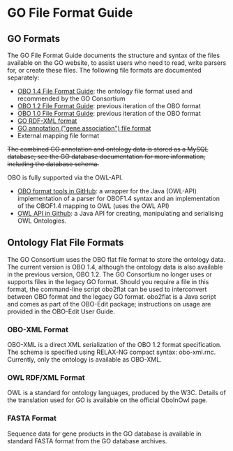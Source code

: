 <!-- Links/info on this page to SQL, needs to be replaced with current info.  Also maybe eliminate formats no longer supported/preferred?? (Old OBO, etc.)-->

# GO File Format Guide
## GO Formats

The GO File Format Guide documents the structure and syntax of the files available on the GO website, to assist users who need to read, write parsers for, or create these files. The following file formats are documented separately:

* [OBO 1.4 File Format Guide](http://owlcollab.github.io/oboformat/doc/obo-syntax.html): the ontology file format used and recommended by the GO Consortium
* [OBO 1.2 File Format Guide](http://owlcollab.github.io/oboformat/doc/GO.format.obo-1_2.html): previous iteration of the OBO format
* [OBO 1.0 File Format Guide](http://owlcollab.github.io/oboformat/doc/GO.format.obo-1_0.html): previous iteration of the OBO format
* [GO RDF-XML format](GORDFXMLFileFormat.md)
* [GO annotation ("gene association") file format](GOAnnotationFileFormats.md)
* External mapping file format

~~The combined GO annotation and ontology data is stored as a MySQL database; see the GO database documentation for more information, including the database schema.~~

OBO is fully supported via the OWL-API.

* [OBO format tools in GitHub](https://github.com/oboformat/oboformat-tools): a wrapper for the Java (OWL-API) implementation of a parser for OBOF1.4 syntax and an implementation of the OBOF1.4 mapping to OWL (uses the OWL API)
* [OWL API in Github](https://github.com/owlcs/owlapi): a Java API for creating, manipulating and serialising OWL Ontologies.

 
## Ontology Flat File Formats

The GO Consortium uses the OBO flat file format to store the ontology data. The current version is OBO 1.4, although the ontology data is also available in the previous version, OBO 1.2. The GO Consortium no longer uses or supports files in the legacy GO format. Should you require a file in this format, the command-line script obo2flat can be used to interconvert between OBO format and the legacy GO format. obo2flat is a Java script and comes as part of the OBO-Edit package; instructions on usage are provided in the OBO-Edit User Guide.
### OBO-XML Format

OBO-XML is a direct XML serialization of the OBO 1.2 format specification. The schema is specified using RELAX-NG compact syntax: obo-xml.rnc. Currently, only the ontology is available as OBO-XML.
### OWL RDF/XML Format

OWL is a standard for ontology languages, produced by the W3C. Details of the translation used for GO is available on the official OboInOwl page.
### FASTA Format

Sequence data for gene products in the GO database is available in standard FASTA format from the GO database archives.
